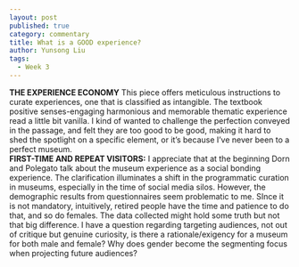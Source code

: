 ```yaml
---
layout: post
published: true
category: commentary
title: What is a GOOD experience?
author: Yunsong Liu
tags:
  - Week 3
---
```

**THE EXPERIENCE ECONOMY**
This piece offers meticulous instructions to curate experiences, one that is classified as intangible. The textbook positive senses-engaging harmonious and memorable thematic experience read a little bit vanilla. I kind of wanted to challenge the perfection conveyed in the passage, and felt they are too good to be good, making it hard to shed the spotlight on a specific element,  or it’s because I’ve never been to a perfect museum.   
**FIRST-TIME AND REPEAT VISITORS:**
I appreciate that at the beginning Dorn and Polegato talk about the museum experience as a social bonding experience. The clarification illuminates a shift in the programmatic curation in museums, especially in the time of social media silos. However, the demographic results from questionnaires seem problematic to me. SInce it is not mandatory, intuitively, retired people have the time and patience to do that, and so do females. The data collected might hold some truth but not that big difference. I have a question regarding targeting audiences, not out of critique but genuine curiosity, is there a rationale/exigency for a museum for both male and female? Why does gender become the segmenting focus when projecting future audiences? 


